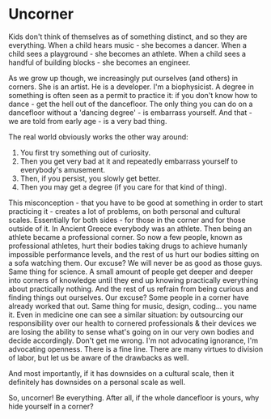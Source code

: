 # Uncorner

Kids don't think of themselves as of something distinct, and so they are everything. When a child hears music - she becomes a dancer. When a child sees a playground - she becomes an athlete. When a child sees a handful of building blocks - she becomes an engineer.

As we grow up though, we increasingly put ourselves (and others) in corners. She is an artist. He is a developer. I'm a biophysicist.
A degree in something is often seen as a permit to practice it: if you don't know how to dance - get the hell out of the dancefloor. The only thing you can do on a dancefloor without a 'dancing degree' - is embarrass yourself. And that - we are told from early age - is a very bad thing.

The real world obviously works the other way around:
1. You first try something out of curiosity.
2. Then you get very bad at it and repeatedly embarrass yourself to everybody's amusement.
3. Then, if you persist, you slowly get better.
4. Then you may get a degree (if you care for that kind of thing).

This misconception - that you have to be good at something in order to start practicing it - creates a lot of problems, on both personal and cultural scales. Essentially for both sides - for those in the corner and for those outside of it.
In Ancient Greece everybody was an athlete. Then being an athlete became a professional corner. So now a few people, known as professional athletes, hurt their bodies taking drugs to achieve humanly impossible performance levels, and the rest of us hurt our bodies sitting on a sofa watching them. Our excuse? We will never be as good as those guys.
Same thing for science. A small amount of people get deeper and deeper into corners of knowledge until they end up knowing practically everything about practically nothing. And the rest of us refrain from being curious and finding things out ourselves. Our excuse? Some people in a corner have already worked that out. 
Same thing for music, design, coding... you name it. Even in medicine one can see a similar situation: by outsourcing our responsibility over our health to cornered professionals & their devices we are losing the ability to sense what's going on in our very own bodies and decide accordingly.
Don't get me wrong. I'm not advocating ignorance, I'm advocating openness. There is a fine line.
There are many virtues to division of labor, but let us be aware of the drawbacks as well.

And most importantly, if it has downsides on a cultural scale, then it definitely has downsides on a personal scale as well.

So, uncorner! Be everything. After all, if the whole dancefloor is yours, why hide yourself in a corner?
